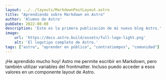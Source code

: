```yaml
---
layout: ../../layouts/MarkdownPostLayout.astro
title: "Aprendiendo sobre Markdown en Astro"
author: 'Alumno de Astro'
pubDate: 2022-08-08
description: 'Este es la primera publicación de mi nuevo blog Astro.'
image:
    url: 'https://docs.astro.build/assets/full-logo-light.png'
    alt: 'El logotipo completo de Astro.'
tags: ["astro", "aprender en público", "contratiempos", "comunidad"]
---
```

¡He aprendido mucho hoy! Astro me permite escribir en Markdown, pero también utilizar variables del frontmatter. Incluso puedo acceder a esos valores en un componente layout de Astro.